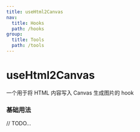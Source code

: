 ```yaml
---
title: useHtml2Canvas
nav:
  title: Hooks
  path: /hooks
group:
  title: Tools
  path: /tools
---
```


# useHtml2Canvas

一个用于将 HTML 内容写入 Canvas 生成图片的 hook

### 基础用法

// TODO...
